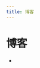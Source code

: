 ```yaml
---
title: 博客
---
```


<script setup>
import { data as posts } from './blog.data.js'
console.log(posts)
</script>

<h1>博客</h1>
  <ul>
    <li v-for="post of posts" list-none>
      <PostEntry :excerpt="post.excerpt" :title="post.frontmatter.title" :splash-image-source="post.frontmatter.splash" :url="post.url"/>
    </li>
  </ul>
